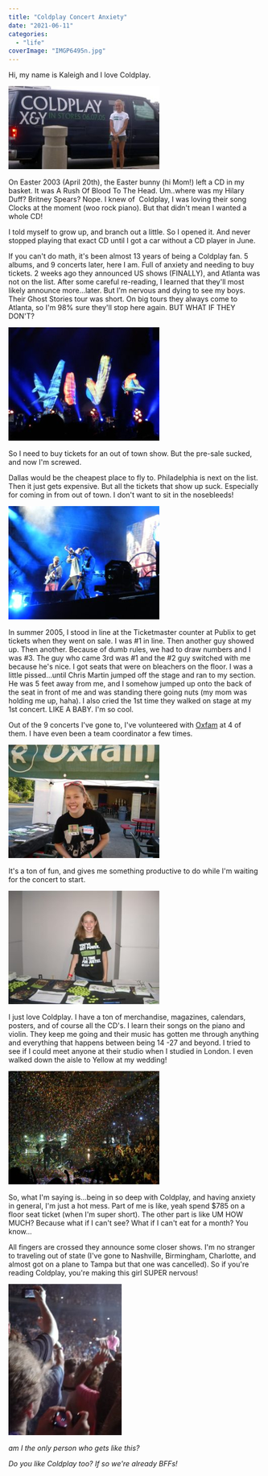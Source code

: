 ```yaml
---
title: "Coldplay Concert Anxiety"
date: "2021-06-11"
categories: 
  - "life"
coverImage: "IMGP6495n.jpg"
---
```


Hi, my name is Kaleigh and I love Coldplay.  
  

[![](images/IMGP6495n-300x165.jpg)](https://blog.kaleighscruggs.com/wp-content/uploads/2016/02/IMGP6495n.jpg)

  
On Easter 2003 (April 20th), the Easter bunny (hi Mom!) left a CD in my basket. It was A Rush Of Blood To The Head. Um..where was my Hilary Duff? Britney Spears? Nope. I knew of  Coldplay, I was loving their song Clocks at the moment (woo rock piano). But that didn't mean I wanted a whole CD!  
  
I told myself to grow up, and branch out a little. So I opened it. And never stopped playing that exact CD until I got a car without a CD player in June.  
  
If you can't do math, it's been almost 13 years of being a Coldplay fan. 5 albums, and 9 concerts later, here I am. Full of anxiety and needing to buy tickets. 2 weeks ago they announced US shows (FINALLY), and Atlanta was not on the list. After some careful re-reading, I learned that they'll most likely announce more...later. But I'm nervous and dying to see my boys. Their Ghost Stories tour was short. On big tours they always come to Atlanta, so I'm 98% sure they'll stop here again. BUT WHAT IF THEY DON'T?  
  

[![](images/DSCI0272-300x225.jpg)](https://blog.kaleighscruggs.com/wp-content/uploads/2016/02/DSCI0272.jpg)

  
So I need to buy tickets for an out of town show. But the pre-sale sucked, and now I'm screwed.  
  
Dallas would be the cheapest place to fly to. Philadelphia is next on the list. Then it just gets expensive. But all the tickets that show up suck. Especially for coming in from out of town. I don't want to sit in the nosebleeds!  
  

[![](images/DSCN3709-300x225.jpg)](https://blog.kaleighscruggs.com/wp-content/uploads/2016/02/DSCN3709.jpg)

  
In summer 2005, I stood in line at the Ticketmaster counter at Publix to get tickets when they went on sale. I was #1 in line. Then another guy showed up. Then another. Because of dumb rules, we had to draw numbers and I was #3. The guy who came 3rd was #1 and the #2 guy switched with me because he's nice. I got seats that were on bleachers on the floor. I was a little pissed...until Chris Martin jumped off the stage and ran to my section. He was 5 feet away from me, and I somehow jumped up onto the back of the seat in front of me and was standing there going nuts (my mom was holding me up, haha). I also cried the 1st time they walked on stage at my 1st concert. LIKE A BABY. I'm so cool.  
  
Out of the 9 concerts I've gone to, I've volunteered with [Oxfam](http://www.oxfamamerica.org/) at 4 of them. I have even been a team coordinator a few times.  
  

[![](images/DSC09538-300x225.jpg)](https://blog.kaleighscruggs.com/wp-content/uploads/2016/02/DSC09538.jpg)

  

It's a ton of fun, and gives me something productive to do while I'm waiting for the concert to start. 

  

[![](images/IMGP8424-300x225.jpg)](https://blog.kaleighscruggs.com/wp-content/uploads/2016/02/IMGP8424.jpg)

  

I just love Coldplay. I have a ton of merchandise, magazines, calendars, posters, and of course all the CD's. I learn their songs on the piano and violin. They keep me going and their music has gotten me through anything and everything that happens between being 14 -27 and beyond. I tried to see if I could meet anyone at their studio when I studied in London. I even walked down the aisle to Yellow at my wedding! 

  

[![](images/DSCN1897-300x225.jpg)](https://blog.kaleighscruggs.com/wp-content/uploads/2016/02/DSCN1897.jpg)

  

  

So, what I'm saying is...being in so deep with Coldplay, and having anxiety in general, I'm just a hot mess. Part of me is like, yeah spend $785 on a floor seat ticket (when I'm super short). The other part is like UM HOW MUCH? Because what if I can't see? What if I can't eat for a month? You know...

  

All fingers are crossed they announce some closer shows. I'm no stranger to traveling out of state (I've gone to Nashville, Birmingham, Charlotte, and almost got on a plane to Tampa but that one was cancelled). So if you're reading Coldplay, you're making this girl SUPER nervous!

  

[![](images/DSC04390-225x300.jpg)](https://blog.kaleighscruggs.com/wp-content/uploads/2016/02/DSC04390.jpg)

  

_am I the only person who gets like this?_

_Do you like Coldplay too? If so we're already BFFs!_
